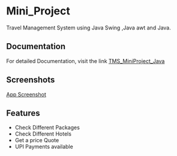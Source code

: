 
#  Mini_Project

Travel Management System using Java Swing ,Java awt and Java.


## Documentation

For detailed Documentation, visit the link
[TMS_MiniProject_Java](https://drive.google.com/file/d/1fgrdPuKdttMQP78KABPLtL9YUT4WHxBe/view?usp=sharing)


## Screenshots

[App Screenshot](https://drive.google.com/drive/folders/1ofstSiHJkORq9j4f5ahnKl8-1OUVWJAF?usp=share_link)


## Features

- Check Different Packages
- Check Different Hotels
- Get a price Quote 
- UPI Payments available

